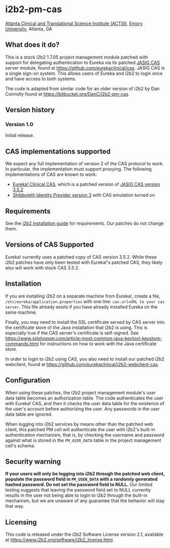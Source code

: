 # i2b2-pm-cas
[Atlanta Clinical and Translational Science Institute (ACTSI)](http://www.actsi.org), [Emory University](http://www.emory.edu), Atlanta, GA

## What does it do?

This is a stock i2b2 1.7.05 project management module patched with support for delegating authentication to Eureka via its patched [JASIG CAS](http://jasig.github.io/cas/4.1.x/index.html) server module, found at https://github.com/eurekaclinical/cas. JASIG CAS is a single sign-on system. This allows users of Eureka and i2b2 to login once and have access to both systems.


The code is adapted from similar code for an older version of i2b2 by Dan Connolly found at https://bitbucket.org/DanC/i2b2-pm-cas.

## Version history
### Version 1.0
Initial release.

## CAS implementations supported
We expect any full implementation of version 2 of the CAS protocol to work. In particular, the implementation must support proxying. The following implementations of CAS are known to work:
* [Eureka! Clinical CAS](https://github.com/eurekaclinical/cas), which is a patched version of [JASIG CAS version 3.5.2](https://wiki.jasig.org/display/CASUM/Home)
* [Shibboleth Identity Provider version 3](https://wiki.shibboleth.net/confluence/display/IDP30/Home) with CAS emulation turned on

## Requirements
See the [i2b2 installation guide](https://www.i2b2.org/software/files/PDF/current/FR_Installation_Guide.pdf) for requirements. Our patches do not change them.


## Versions of CAS Supported
Eureka! currently uses a patched copy of CAS version 3.5.2. While these i2b2 patches have only been tested with Eureka!'s patched CAS, they likely also will work with stock CAS 3.5.2.



## Installation
If you are installing i2b2 on a separate machine from Eureka!, create a file, `/etc/eureka/application.properties` with one line: 
`cas.url=URL to your cas server`. This file already exists if you have already installed Eureka on the same machine.


Finally, you may need to install the SSL certificate served by CAS server into the certificate store of the Java installation that i2b2 is using. This is especially true if the CAS server's certificate is self-signed. See https://www.sslshopper.com/article-most-common-java-keytool-keystore-commands.html for instructions on how to work with the Java certificate store.


In order to login to i2b2 using CAS, you also need to install our patched i2b2 webclient, found at https://github.com/eurekaclinical/i2b2-webclient-cas.


## Configuration
When using these patches, the i2b2 project management module's user data table becomes an authorization table. The code authenticates the user with Eureka! CAS, and then it checks the user data table for the existence of the user's account before authorizing the user. Any passwords in the user data table are ignored.

When logging into i2b2 services by means other than the patched web client, this patched PM cell will authenticate the user with i2b2's built-in authentication mechanism, that is, by checking the username and password against what is stored in the `PM_USER_DATA` table in the project management cell's schema. 

## Security warning
**If your users will only be logging into i2b2 through the patched web client, populate the password field in `PM_USER_DATA` with a randomly generated hashed password. Do not set the password field to NULL.** Our limited testing suggests that leaving the password field set to NULL currently results in the user not being able to login to i2b2 through the built-in mechanism, but we are unaware of any guarantee that the behavior will stay that way. 

## Licensing
This code is released under the i2b2 Software License version 2.1, available at https://www.i2b2.org/software/i2b2_license.html.


